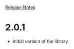 [Release Notes](https://docs.usercentrics.com/cmp_in_app_sdk/latest/about/history/)

# 2.0.1

- Initial version of the library.
